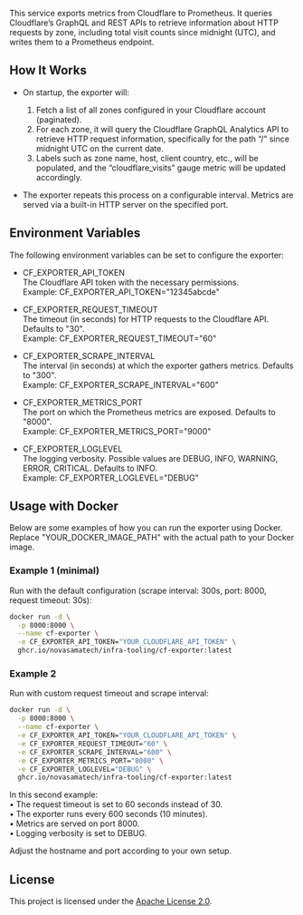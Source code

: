 This service exports metrics from Cloudflare to Prometheus. It queries Cloudflare’s GraphQL and REST APIs to retrieve information about HTTP requests by zone, including total visit counts since midnight (UTC), and writes them to a Prometheus endpoint.

## How It Works

- On startup, the exporter will:
  1. Fetch a list of all zones configured in your Cloudflare account (paginated).
  2. For each zone, it will query the Cloudflare GraphQL Analytics API to retrieve HTTP request information, specifically for the path “/” since midnight UTC on the current date.
  3. Labels such as zone name, host, client country, etc., will be populated, and the “cloudflare_visits” gauge metric will be updated accordingly.  

- The exporter repeats this process on a configurable interval. Metrics are served via a built-in HTTP server on the specified port.

## Environment Variables

The following environment variables can be set to configure the exporter:

- CF_EXPORTER_API_TOKEN  
  The Cloudflare API token with the necessary permissions.  
  Example: CF_EXPORTER_API_TOKEN="12345abcde"

- CF_EXPORTER_REQUEST_TIMEOUT  
  The timeout (in seconds) for HTTP requests to the Cloudflare API. Defaults to "30".  
  Example: CF_EXPORTER_REQUEST_TIMEOUT="60"

- CF_EXPORTER_SCRAPE_INTERVAL  
  The interval (in seconds) at which the exporter gathers metrics. Defaults to "300".  
  Example: CF_EXPORTER_SCRAPE_INTERVAL="600"

- CF_EXPORTER_METRICS_PORT  
  The port on which the Prometheus metrics are exposed. Defaults to "8000".  
  Example: CF_EXPORTER_METRICS_PORT="9000"

- CF_EXPORTER_LOGLEVEL  
  The logging verbosity. Possible values are DEBUG, INFO, WARNING, ERROR, CRITICAL. Defaults to INFO.  
  Example: CF_EXPORTER_LOGLEVEL="DEBUG"


## Usage with Docker

Below are some examples of how you can run the exporter using Docker. Replace "YOUR_DOCKER_IMAGE_PATH" with the actual path to your Docker image.

### Example 1 (minimal)

Run with the default configuration (scrape interval: 300s, port: 8000, request timeout: 30s):

```bash
docker run -d \
  -p 8000:8000 \
  --name cf-exporter \
  -e CF_EXPORTER_API_TOKEN="YOUR_CLOUDFLARE_API_TOKEN" \
  ghcr.io/novasamatech/infra-tooling/cf-exporter:latest
```

### Example 2

Run with custom request timeout and scrape interval:

```bash
docker run -d \
  -p 8000:8000 \
  --name cf-exporter \
  -e CF_EXPORTER_API_TOKEN="YOUR_CLOUDFLARE_API_TOKEN" \
  -e CF_EXPORTER_REQUEST_TIMEOUT="60" \
  -e CF_EXPORTER_SCRAPE_INTERVAL="600" \
  -e CF_EXPORTER_METRICS_PORT="8000" \
  -e CF_EXPORTER_LOGLEVEL="DEBUG" \
  ghcr.io/novasamatech/infra-tooling/cf-exporter:latest
```

In this second example:  
• The request timeout is set to 60 seconds instead of 30.  
• The exporter runs every 600 seconds (10 minutes).  
• Metrics are served on port 8000.  
• Logging verbosity is set to DEBUG.

Adjust the hostname and port according to your own setup.

## License

This project is licensed under the [Apache License 2.0](../LICENSE).